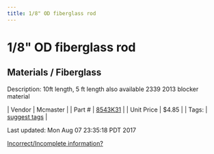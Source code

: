 ```yaml
---
title: 1/8" OD fiberglass rod
---
```


# 1/8" OD fiberglass rod
## Materials / Fiberglass
Description: 	10ft length, 5 ft length also available 2339 2013 blocker material 

| Vendor | Mcmaster | 
| Part # | [8543K31](https://www.mcmaster.com/#8543K31) | 
| Unit Price | $4.85 | 
| Tags: | [suggest tags](https://docs.google.com/forms/d/e/1FAIpQLSeWyY8v3RgOty-MyWmh9U0iivNYN_molChYyS-0U-o-kOAv_g/viewform) | 

Last updated: Mon Aug 07 23:35:18 PDT 2017

 [Incorrect/Incomplete information?](https://docs.google.com/forms/d/e/1FAIpQLSeWyY8v3RgOty-MyWmh9U0iivNYN_molChYyS-0U-o-kOAv_g/viewform)